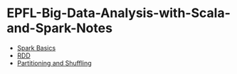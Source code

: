 # EPFL-Big-Data-Analysis-with-Scala-and-Spark-Notes

- [Spark Basics](https://github.com/zjplab/EPFL-Big-Data-Analysis-with-Scala-and-Spark-Notes/issues/2)
- [RDD](https://github.com/zjplab/EPFL-Big-Data-Analysis-with-Scala-and-Spark-Notes/issues/3)
- [Partitioning and Shuffling](https://github.com/zjplab/EPFL-Big-Data-Analysis-with-Scala-and-Spark-Notes/issues/1)
